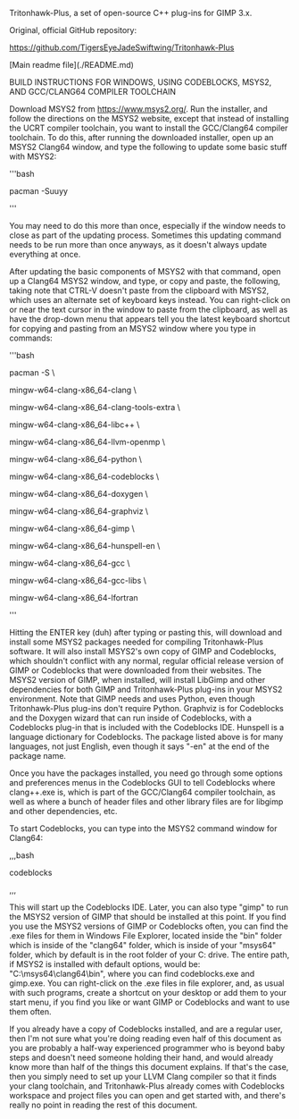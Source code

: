 Tritonhawk-Plus, a set of open-source C++ plug-ins for GIMP 3.x.



Original, official GitHub repository:

https://github.com/TigersEyeJadeSwiftwing/Tritonhawk-Plus



\[Main readme file](./README.md)



BUILD INSTRUCTIONS FOR WINDOWS, USING CODEBLOCKS, MSYS2, AND GCC/CLANG64 COMPILER TOOLCHAIN



Download MSYS2 from https://www.msys2.org/.  Run the installer, and follow the directions on the MSYS2 website, except that instead of installing the UCRT compiler toolchain, you want to install the GCC/Clang64 compiler toolchain.  To do this, after running the downloaded installer, open up an MSYS2 Clang64 window, and type the following to update some basic stuff with MSYS2:



'''bash

pacman -Suuyy

'''



You may need to do this more than once, especially if the window needs to close as part of the updating process.  Sometimes this updating command needs to be run more than once anyways, as it doesn't always update everything at once.



After updating the basic components of MSYS2 with that command, open up a Clang64 MSYS2 window, and type, or copy and paste, the following, taking note that CTRL-V doesn't paste from the clipboard with MSYS2, which uses an alternate set of keyboard keys instead.  You can right-click on or near the text cursor in the window to paste from the clipboard, as well as have the drop-down menu that appears tell you the latest keyboard shortcut for copying and pasting from an MSYS2 window where you type in commands:



'''bash

pacman -S \\

mingw-w64-clang-x86\_64-clang \\

mingw-w64-clang-x86\_64-clang-tools-extra \\

mingw-w64-clang-x86\_64-libc++ \\

mingw-w64-clang-x86\_64-llvm-openmp \\

mingw-w64-clang-x86\_64-python \\

mingw-w64-clang-x86\_64-codeblocks \\

mingw-w64-clang-x86\_64-doxygen \\

mingw-w64-clang-x86\_64-graphviz \\

mingw-w64-clang-x86\_64-gimp \\

mingw-w64-clang-x86\_64-hunspell-en \\

mingw-w64-clang-x86\_64-gcc \\

mingw-w64-clang-x86\_64-gcc-libs \\

mingw-w64-clang-x86\_64-lfortran

'''



Hitting the ENTER key (duh) after typing or pasting this, will download and install some MSYS2 packages needed for compiling Tritonhawk-Plus software.  It will also install MSYS2's own copy of GIMP and Codeblocks, which shouldn't conflict with any normal, regular official release version of GIMP or Codeblocks that were downloaded from their websites.  The MSYS2 version of GIMP, when installed, will install LibGimp and other dependencies for both GIMP and Tritonhawk-Plus plug-ins in your MSYS2 environment.  Note that GIMP needs and uses Python, even though Tritonhawk-Plus plug-ins don't require Python.  Graphviz is for Codeblocks and the Doxygen wizard that can run inside of Codeblocks, with a Codeblocks plug-in that is included with the Codeblocks IDE.  Hunspell is a language dictionary for Codeblocks.  The package listed above is for many languages, not just English, even though it says "-en" at the end of the package name.



Once you have the packages installed, you need go through some options and preferences menus in the Codeblocks GUI to tell Codeblocks where clang++.exe is, which is part of the GCC/Clang64 compiler toolchain, as well as where a bunch of header files and other library files are for libgimp and other dependencies, etc.



To start Codeblocks, you can type into the MSYS2 command window for Clang64:



,,,bash

codeblocks

,,,



This will start up the Codeblocks IDE.  Later, you can also type "gimp" to run the MSYS2 version of GIMP that should be installed at this point.  If you find you use the MSYS2 versions of GIMP or Codeblocks often, you can find the .exe files for them in Windows File Explorer, located inside the "bin" folder which is inside of the "clang64" folder, which is inside of your "msys64" folder, which by default is in the root folder of your C: drive.  The entire path, if MSYS2 is installed with default options, would be: "C:\\msys64\\clang64\\bin", where you can find codeblocks.exe and gimp.exe.  You can right-click on the .exe files in file explorer, and, as usual with such programs, create a shortcut on your desktop or add them to your start menu, if you find you like or want GIMP or Codeblocks and want to use them often.



If you already have a copy of Codeblocks installed, and are a regular user, then I'm not sure what you're doing reading even half of this document as you are probably a half-way experienced programmer who is beyond baby steps and doesn't need someone holding their hand, and would already know more than half of the things this document explains.  If that's the case, then you simply need to set up your LLVM Clang compiler so that it finds your clang toolchain, and Tritonhawk-Plus already comes with Codeblocks workspace and project files you can open and get started with, and there's really no point in reading the rest of this document.



